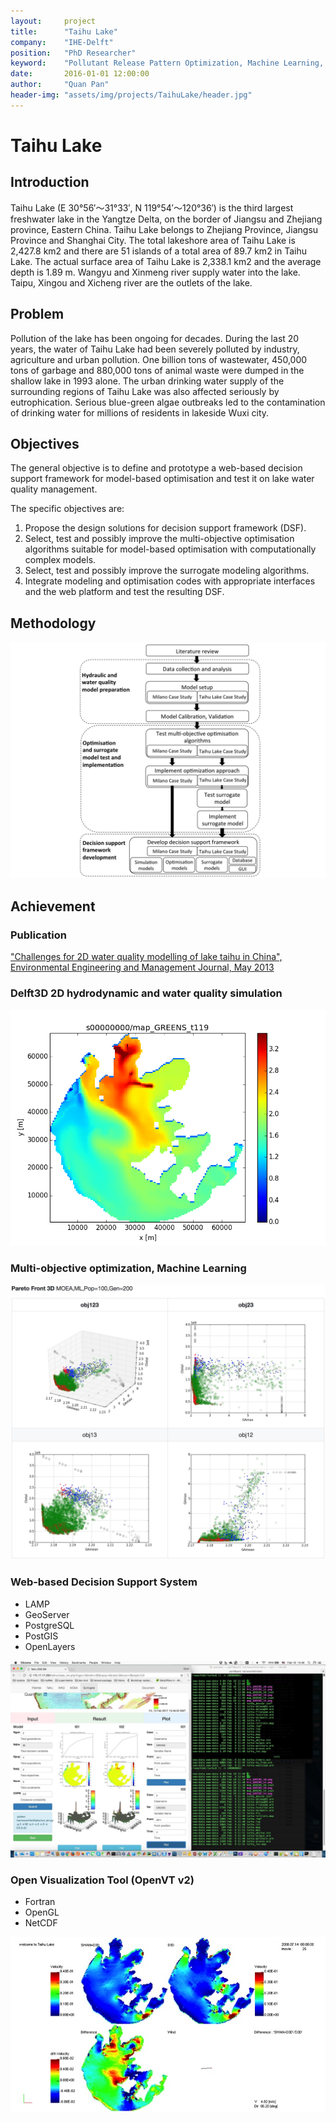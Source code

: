 ```yaml
---
layout:     project
title:      "Taihu Lake"
company:    "IHE-Delft"
position:   "PhD Researcher"
keyword:    "Pollutant Release Pattern Optimization, Machine Learning, Web-DSS"
date:       2016-01-01 12:00:00
author:     "Quan Pan"
header-img: "assets/img/projects/TaihuLake/header.jpg"
---
```


# [](#header-1)Taihu Lake

## Introduction

Taihu Lake (E 30°56′～31°33′, N 119°54′～120°36′) is the third largest freshwater lake in the Yangtze Delta, on the border of Jiangsu and Zhejiang province, Eastern China.  Taihu Lake belongs to Zhejiang Province, Jiangsu Province and Shanghai City. The total lakeshore area of Taihu Lake is 2,427.8 km2 and there are 51 islands of a total area of 89.7 km2 in Taihu Lake. The actual surface area of Taihu Lake is 2,338.1 km2 and the average depth is 1.89 m. Wangyu and Xinmeng river supply water into the lake. Taipu, Xingou and Xicheng river are the outlets of the lake.

## Problem

Pollution of the lake has been ongoing for decades. During the last 20 years, the water of Taihu Lake had been severely polluted by industry, agriculture and urban pollution. One billion tons of wastewater, 450,000 tons of garbage and 880,000 tons of animal waste were dumped in the shallow lake in 1993 alone. The urban drinking water supply of the surrounding regions of Taihu Lake was also affected seriously by eutrophication. Serious blue-green algae outbreaks led to the contamination of drinking water for millions of residents in lakeside Wuxi city. 

## Objectives

The general objective is to define and prototype a web-based decision support framework for model-based optimisation and test it on lake water quality management. 

The specific objectives are:

1.	Propose the design solutions for decision support framework (DSF).
2.	Select, test and possibly improve the multi-objective optimisation algorithms suitable for model-based optimisation with computationally complex models.
3.	Select, test and possibly improve the surrogate modeling algorithms.
4.	Integrate modeling and optimisation codes with appropriate interfaces and the web platform and test the resulting DSF.

## Methodology

![](/assets/img/projects/TaihuLake/methodology.jpg)

## Achievement

### Publication 

["Challenges for 2D water quality modelling of lake taihu in China", Environmental Engineering and Management Journal, May 2013](http://eemj.eu/index.php/EEMJ/article/view/1544)

### Delft3D 2D hydrodynamic and water quality simulation

![](/assets/img/projects/TaihuLake/Delft3D.png)

### Multi-objective optimization, Machine Learning

![](/assets/img/projects/TaihuLake/optimization.jpg)

### Web-based Decision Support System

- LAMP
- GeoServer
- PostgreSQL
- PostGIS
- OpenLayers

![](/assets/img/projects/TaihuLake/DSS.jpg)

### Open Visualization Tool (OpenVT v2)

- Fortran
- OpenGL
- NetCDF

![](/assets/img/projects/TaihuLake/OpenVT.jpg)

